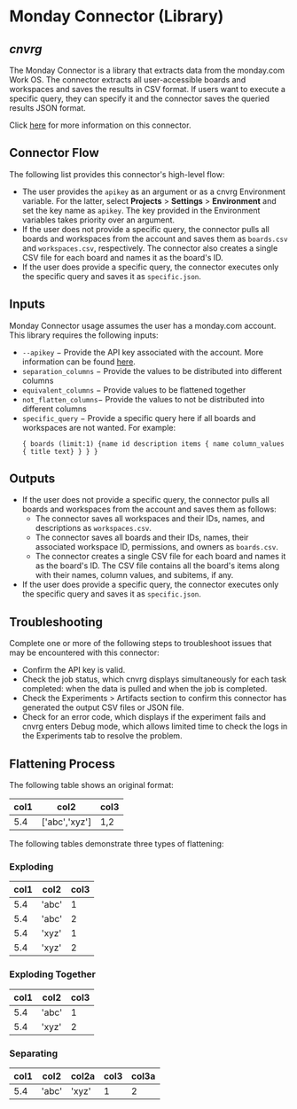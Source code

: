 # Monday Connector (Library)
## _cnvrg_

The Monday Connector is a library that extracts data from the monday.com Work OS. The connector extracts all user-accessible boards and workspaces and saves the results in CSV format. If users want to execute a specific query, they can specify it and the connector saves the queried results JSON format.

Click [here](https://github.com/cnvrg/data-connectors/tree/master/monday_connector) for more information on this connector.

## Connector Flow
The following list provides this connector's high-level flow:
- The user provides the `apikey` as an argument or as a cnvrg Environment variable. For the latter, select **Projects** > **Settings** > **Environment** and set the key name as `apikey`. The key provided in the Environment variables takes priority over an argument.
- If the user does not provide a specific query, the connector pulls all boards and workspaces from the account and saves them as `boards.csv` and `workspaces.csv`, respectively. The connector also creates a single CSV file for each board and names it as the board's ID.
- If the user does provide a specific query, the connector executes only the specific query and saves it as `specific.json`.

## Inputs
Monday Connector usage assumes the user has a monday.com account. This library requires the following inputs:
- `--apikey` − Provide the API key associated with the account. More information can be found [here](https://support.monday.com/hc/en-us/articles/360005144659-Does-monday-com-have-an-API-).
- `separation_columns` − Provide the values to be distributed into different columns
- `equivalent_columns` − Provide values to be flattened together
- `not_flatten_columns`− Provide the values to not be distributed into different columns
- `specific_query` − Provide a specific query here if all boards and workspaces are not wanted. For example:
    ```
    { boards (limit:1) {name id description items { name column_values { title text} } } }
    ```
    
## Outputs
- If the user does not provide a specific query, the connector pulls all boards and workspaces from the account and saves them as follows:
  - The connector saves all workspaces and their IDs, names, and descriptions as `workspaces.csv`.
  - The connector saves all boards and their IDs, names, their associated workspace ID, permissions, and owners as `boards.csv`.
  - The connector creates a single CSV file for each board and names it as the board's ID. The CSV file contains all the board's items along with their names, column values, and subitems, if any.
- If the user does provide a specific query, the connector executes only the specific query and saves it as `specific.json`.

## Troubleshooting
Complete one or more of the following steps to troubleshoot issues that may be encountered with this connector:
- Confirm the API key is valid.
- Check the job status, which cnvrg displays simultaneously for each task completed: when the data is pulled and when the job is completed.
- Check the Experiments > Artifacts section to confirm this connector has generated the output CSV files or JSON file.
- Check for an error code, which displays if the experiment fails and cnvrg enters Debug mode, which allows limited time to check the logs in the Experiments tab to resolve the problem.

## Flattening Process
The following table shows an original format:

| col1 | col2 | col3 |
|-|-|-|
|5.4|['abc','xyz']|1,2|

The following tables demonstrate three types of flattening:

### Exploding

| col1 | col2 | col3 |
|-|-|-|
| 5.4 | 'abc' | 1 |
| 5.4 |'abc' | 2 |
| 5.4 | 'xyz' | 1 |
| 5.4 | 'xyz' | 2 |

### Exploding Together

| col1 | col2 | col3 |
|-|-|-|
|5.4|'abc'|1|
|5.4|'xyz'|2|

### Separating

| col1 | col2 | col2a | col3 | col3a |
|-|-|-|-|-|
|5.4|'abc'|'xyz'| 1 | 2 |
